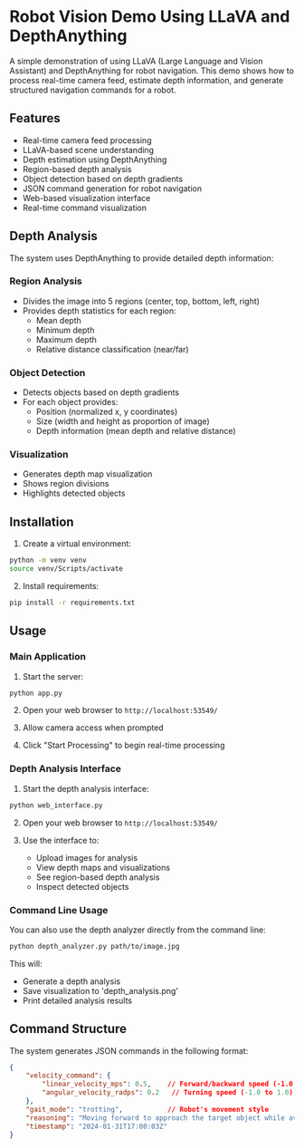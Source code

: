 # Robot Vision Demo Using LLaVA and DepthAnything

A simple demonstration of using LLaVA (Large Language and Vision Assistant) and DepthAnything for robot navigation. This demo shows how to process real-time camera feed, estimate depth information, and generate structured navigation commands for a robot.

## Features

- Real-time camera feed processing
- LLaVA-based scene understanding
- Depth estimation using DepthAnything
- Region-based depth analysis
- Object detection based on depth gradients
- JSON command generation for robot navigation
- Web-based visualization interface
- Real-time command visualization

## Depth Analysis

The system uses DepthAnything to provide detailed depth information:

### Region Analysis
- Divides the image into 5 regions (center, top, bottom, left, right)
- Provides depth statistics for each region:
  - Mean depth
  - Minimum depth
  - Maximum depth
  - Relative distance classification (near/far)

### Object Detection
- Detects objects based on depth gradients
- For each object provides:
  - Position (normalized x, y coordinates)
  - Size (width and height as proportion of image)
  - Depth information (mean depth and relative distance)

### Visualization
- Generates depth map visualization
- Shows region divisions
- Highlights detected objects

## Installation

1. Create a virtual environment:
```bash
python -m venv venv
source venv/Scripts/activate
```

2. Install requirements:
```bash
pip install -r requirements.txt
```

## Usage

### Main Application
1. Start the server:
```bash
python app.py
```

2. Open your web browser to `http://localhost:53549/`

3. Allow camera access when prompted

4. Click "Start Processing" to begin real-time processing

### Depth Analysis Interface
1. Start the depth analysis interface:
```bash
python web_interface.py
```

2. Open your web browser to `http://localhost:53549/`

3. Use the interface to:
   - Upload images for analysis
   - View depth maps and visualizations
   - See region-based depth analysis
   - Inspect detected objects

### Command Line Usage
You can also use the depth analyzer directly from the command line:
```bash
python depth_analyzer.py path/to/image.jpg
```

This will:
- Generate a depth analysis
- Save visualization to 'depth_analysis.png'
- Print detailed analysis results

## Command Structure

The system generates JSON commands in the following format:
```json
{
    "velocity_command": {
        "linear_velocity_mps": 0.5,    // Forward/backward speed (-1.0 to 1.0)
        "angular_velocity_radps": 0.2   // Turning speed (-1.0 to 1.0)
    },
    "gait_mode": "trotting",           // Robot's movement style
    "reasoning": "Moving forward to approach the target object while avoiding the obstacle on the left",
    "timestamp": "2024-01-31T17:00:03Z"
}
```